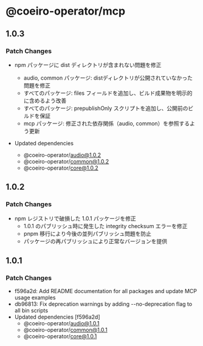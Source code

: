 # @coeiro-operator/mcp

## 1.0.3

### Patch Changes

- npm パッケージに dist ディレクトリが含まれない問題を修正
  - audio, common パッケージ: distディレクトリが公開されていなかった問題を修正
  - すべてのパッケージ: files フィールドを追加し、ビルド成果物を明示的に含めるよう改善
  - すべてのパッケージ: prepublishOnly スクリプトを追加し、公開前のビルドを保証
  - mcp パッケージ: 修正された依存関係（audio, common）を参照するよう更新

- Updated dependencies
  - @coeiro-operator/audio@1.0.2
  - @coeiro-operator/common@1.0.2
  - @coeiro-operator/core@1.0.2

## 1.0.2

### Patch Changes

- npm レジストリで破損した 1.0.1 パッケージを修正
  - 1.0.1 のパブリッシュ時に発生した integrity checksum エラーを修正
  - pnpm 移行により今後の並列パブリッシュ問題を防止
  - パッケージの再パブリッシュにより正常なバージョンを提供

## 1.0.1

### Patch Changes

- f596a2d: Add README documentation for all packages and update MCP usage examples
- db96813: Fix deprecation warnings by adding --no-deprecation flag to all bin scripts
- Updated dependencies [f596a2d]
  - @coeiro-operator/audio@1.0.1
  - @coeiro-operator/common@1.0.1
  - @coeiro-operator/core@1.0.1
